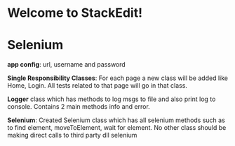 # Welcome to StackEdit!


# Selenium
**app config**: url, username and password

**Single Responsibility Classes**:  For each page a new class will be added like Home, Login. All tests related to that page will go in that class.

**Logger** class which has methods to log msgs to file and also print log to console. Contains 2 main methods info and error. 

**Selenium**: Created Selenium class which has all selenium methods such as to find element, moveToElement, wait for element. No other class should be making direct calls to third party dll selenium
